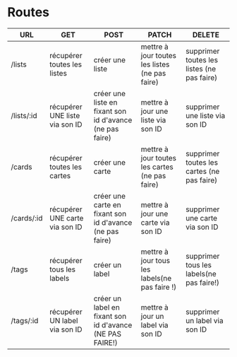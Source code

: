 # Routes

| URL | GET | POST | PATCH | DELETE |
| --- | --- | --- | --- | --- |
| /lists | récupérer toutes les listes | créer une liste | mettre à jour toutes les listes (ne pas faire) | supprimer toutes les listes (ne pas faire) | 
| /lists/:id | récupérer UNE liste via son ID | créer une liste en fixant son id d'avance (ne pas faire) | mettre à jour une liste via son ID | supprimer une liste via son ID |
| /cards | récupérer toutes les cartes | créer une carte | mettre à jour toutes les cartes (ne pas faire) | supprimer toutes les cartes (ne pas faire) |
| /cards/:id | récupérer UNE carte via son ID | créer une carte en fixant son id d'avance (ne pas faire) | mettre à jour une carte via son ID | supprimer une carte via son ID |
| /tags | récupérer tous les labels | créer un label | mettre à jour tous les labels(ne pas faire !) | supprimer tous les labels(ne pas faire!) |
| /tags/:id | récupérer UN label via son ID | créer un label en fixant son id d'avance (NE PAS FAIRE!) | mettre à jour un label via son ID | supprimer un label via son ID |
